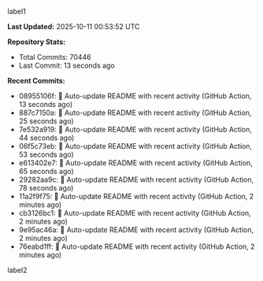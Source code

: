 
label1 
<!-- ACTIVITY_START -->
**Last Updated:** 2025-10-11 00:53:52 UTC

**Repository Stats:**
- Total Commits: 70446
- Last Commit: 13 seconds ago

**Recent Commits:**
- 08955106f: 🤖 Auto-update README with recent activity (GitHub Action, 13 seconds ago)
- 887c7150a: 🤖 Auto-update README with recent activity (GitHub Action, 25 seconds ago)
- 7e532a919: 🤖 Auto-update README with recent activity (GitHub Action, 44 seconds ago)
- 06f5c73eb: 🤖 Auto-update README with recent activity (GitHub Action, 53 seconds ago)
- e613402e7: 🤖 Auto-update README with recent activity (GitHub Action, 65 seconds ago)
- 29282aa9c: 🤖 Auto-update README with recent activity (GitHub Action, 78 seconds ago)
- 11a2f9f75: 🤖 Auto-update README with recent activity (GitHub Action, 2 minutes ago)
- cb3126bc1: 🤖 Auto-update README with recent activity (GitHub Action, 2 minutes ago)
- 9e95ac46a: 🤖 Auto-update README with recent activity (GitHub Action, 2 minutes ago)
- 76eabd1ff: 🤖 Auto-update README with recent activity (GitHub Action, 2 minutes ago)
<!-- ACTIVITY_END -->

label2

